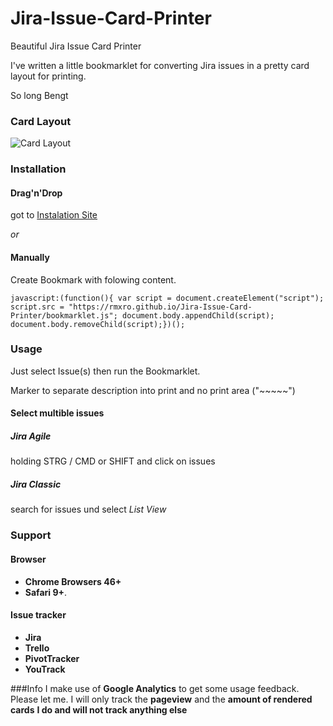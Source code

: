 # Jira-Issue-Card-Printer
Beautiful Jira Issue Card Printer

I've written a little bookmarklet for converting Jira issues in a pretty card layout for printing.

So long
Bengt

### Card Layout
![Card Layout](CardExample.png)

### Installation
#### Drag'n'Drop
got to [Instalation Site](https://rmxro.github.io/Jira-Issue-Card-Printer/bookmarkInstalation.html)

*or*

#### Manually
Create Bookmark with folowing content.
```
javascript:(function(){ var script = document.createElement("script"); script.src = "https://rmxro.github.io/Jira-Issue-Card-Printer/bookmarklet.js"; document.body.appendChild(script); document.body.removeChild(script);})();
```

### Usage
Just select Issue(s) then run the Bookmarklet.

Marker to separate description into print and no print area ("~~~~~")

#### Select multible issues
##### Jira Agile
holding STRG / CMD or SHIFT and click on issues
##### Jira Classic
search for issues und select *List View*

### Support
#### Browser
* **Chrome Browsers 46+**
* **Safari 9+**.

#### Issue tracker
* **Jira**
* **Trello**
* **PivotTracker**
* **YouTrack**

###Info
I make use of **Google Analytics** to get some usage feedback. Please let me.
I will only track the **pageview** and the **amount of rendered cards**
**I do and will not track anything else**
